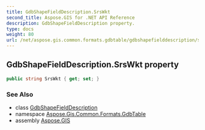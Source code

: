 ```yaml
---
title: GdbShapeFieldDescription.SrsWkt
second_title: Aspose.GIS for .NET API Reference
description: GdbShapeFieldDescription property. 
type: docs
weight: 80
url: /net/aspose.gis.common.formats.gdbtable/gdbshapefielddescription/srswkt/
---
```

## GdbShapeFieldDescription.SrsWkt property

```csharp
public string SrsWkt { get; set; }
```

### See Also

* class [GdbShapeFieldDescription](../)
* namespace [Aspose.Gis.Common.Formats.GdbTable](../../gdbshapefielddescription/)
* assembly [Aspose.GIS](../../../)


